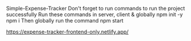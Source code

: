 Simple-Expense-Tracker
Don't forget to run commands to run the project successfully Run these commands in server, client & globally npm init -y npm i Then globally run the command npm start

https://expense-tracker-frontend-only.netlify.app/
